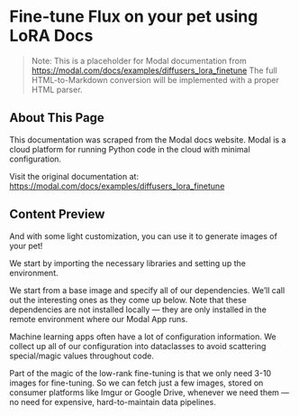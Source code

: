 # Fine-tune Flux on your pet using LoRA Docs

> Note: This is a placeholder for Modal documentation from https://modal.com/docs/examples/diffusers_lora_finetune
> The full HTML-to-Markdown conversion will be implemented with a proper HTML parser.

## About This Page

This documentation was scraped from the Modal docs website. Modal is a cloud platform for running Python code in the cloud with minimal configuration.

Visit the original documentation at: https://modal.com/docs/examples/diffusers_lora_finetune

## Content Preview

And with some light customization, you can use it to generate images of your pet!

We start by importing the necessary libraries and setting up the environment.

We start from a base image and specify all of our dependencies.
We’ll call out the interesting ones as they come up below.
Note that these dependencies are not installed locally
— they are only installed in the remote environment where our Modal App runs.

Machine learning apps often have a lot of configuration information.
We collect up all of our configuration into dataclasses to avoid scattering special/magic values throughout code.

Part of the magic of the low-rank fine-tuning is that we only need 3-10 images for fine-tuning.
So we can fetch just a few images, stored on consumer platforms like Imgur or Google Drive,
whenever we need them — no need for expensive, hard-to-maintain data pipelines.

